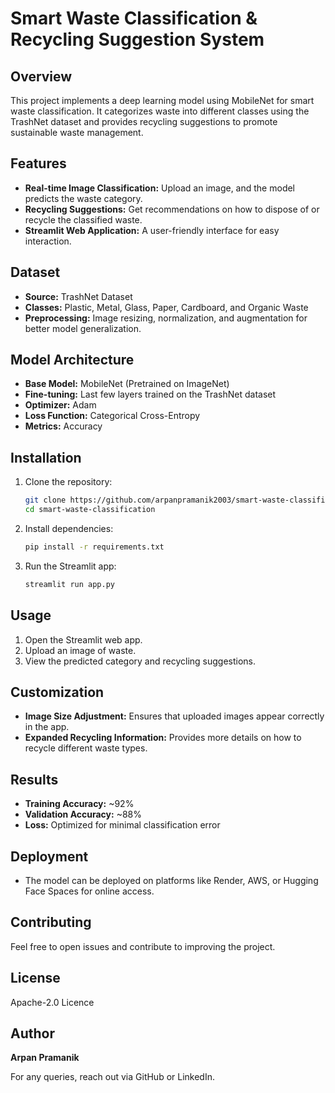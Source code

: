 # Smart Waste Classification & Recycling Suggestion System

## Overview
This project implements a deep learning model using MobileNet for smart waste classification. It categorizes waste into different classes using the TrashNet dataset and provides recycling suggestions to promote sustainable waste management.

## Features
- **Real-time Image Classification:** Upload an image, and the model predicts the waste category.
- **Recycling Suggestions:** Get recommendations on how to dispose of or recycle the classified waste.
- **Streamlit Web Application:** A user-friendly interface for easy interaction.

## Dataset
- **Source:** TrashNet Dataset
- **Classes:** Plastic, Metal, Glass, Paper, Cardboard, and Organic Waste
- **Preprocessing:** Image resizing, normalization, and augmentation for better model generalization.

## Model Architecture
- **Base Model:** MobileNet (Pretrained on ImageNet)
- **Fine-tuning:** Last few layers trained on the TrashNet dataset
- **Optimizer:** Adam
- **Loss Function:** Categorical Cross-Entropy
- **Metrics:** Accuracy

## Installation
1. Clone the repository:
   ```bash
   git clone https://github.com/arpanpramanik2003/smart-waste-classification.git
   cd smart-waste-classification
   ```
2. Install dependencies:
   ```bash
   pip install -r requirements.txt
   ```
3. Run the Streamlit app:
   ```bash
   streamlit run app.py
   ```

## Usage
1. Open the Streamlit web app.
2. Upload an image of waste.
3. View the predicted category and recycling suggestions.

## Customization
- **Image Size Adjustment:** Ensures that uploaded images appear correctly in the app.
- **Expanded Recycling Information:** Provides more details on how to recycle different waste types.

## Results
- **Training Accuracy:** ~92%
- **Validation Accuracy:** ~88%
- **Loss:** Optimized for minimal classification error

## Deployment
- The model can be deployed on platforms like Render, AWS, or Hugging Face Spaces for online access.

## Contributing
Feel free to open issues and contribute to improving the project.

## License
Apache-2.0 Licence 

## Author
**Arpan Pramanik**

For any queries, reach out via GitHub or LinkedIn.

